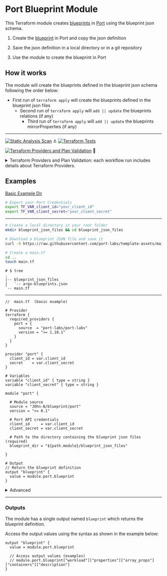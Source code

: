 # Port Blueprint Module

This Terraform module creates [blueprints](https://registry.terraform.io/providers/port-labs/port-labs/latest/docs/resources/port_blueprint) in [Port](https://app.getport.io/) using the blueprint json schema.

1. Create the [blueprint](https://docs.getport.io/build-your-software-catalog/define-your-data-model/setup-blueprint/) in Port and copy the json definition

2. Save the json definition in a local directory or in a git repository

3. Use the module to create the blueprint in Port

## How it works

The module will create the blueprints defined in the blueprint json schema following the order below:

- First run of `terraform apply` will create the blueprints defined in the blueprint json files
  - Second run of `terraform apply` will `add || update` the blueprints relations (if any)
    - Third run of `terraform apply` will `add || update` the blueprints mirrorProperties (if any)

---

[![Static Analysis Scan](https://github.com/J0hn-B/terraform-port-blueprint/actions/workflows/static_analysis_scan.yml/badge.svg)](https://github.com/J0hn-B/terraform-port-blueprint/actions/workflows/static_analysis_scan.yml) :anchor: [![Terraform Tests](https://github.com/J0hn-B/terraform-port-blueprint/actions/workflows/tests.yml/badge.svg)](https://github.com/J0hn-B/terraform-port-blueprint/actions/workflows/tests.yml)

[![Terraform Providers and Plan Validation](https://github.com/J0hn-B/terraform-port-blueprint/actions/workflows/validation.yml/badge.svg)](https://github.com/J0hn-B/terraform-port-blueprint/actions/workflows/validation.yml) :ship:

<!-- markdownlint-disable -->
<details>

<summary>Terraform Providers and Plan Validation:  each workflow run includes details about Terraform Providers.</summary>

<img src="https://github.com/J0hn-B/terraform-port-blueprint/assets/40946247/3fdd4471-6234-40da-bb24-a6b0938ae101" alt="image">
<!-- markdownlint-enable -->
## </details>

## Examples

[Basic Example Dir](/examples/basic_example/)

```bash
# Export your Port Credentials
export TF_VAR_client_id="your_client_id"
export TF_VAR_client_secret="your_client_secret"
```

---

```bash
# Create a local directory in your root folder
mkdir blueprint_json_files && cd blueprint_json_files

# Download a blueprint JSON file and save it
curl -0 https://raw.githubusercontent.com/port-labs/template-assets/main/kubernetes/blueprints/argo-blueprints.json > argo-blueprints.json

# Create a main.tf
cd ..
touch main.tf
```

```dir
# $ tree
.
|-- blueprint_json_files
|   `-- argo-blueprints.json
`-- main.tf

```

---

```hcl
//  main.tf  (basic example)

# Provider
terraform {
  required_providers {
    port = {
      source  = "port-labs/port-labs"
      version = ">= 1.10.1"
    }
  }
}

provider "port" {
  client_id = var.client_id
  secret    = var.client_secret
}

# Variables
variable "client_id" { type = string }
variable "client_secret" { type = string }

module "port" {

  # Module source
  source = "J0hn-B/blueprint/port"
  version = ">= 0.1"

  # Port API credentials
  client_id     = var.client_id
  client_secret = var.client_secret

  # Path to the directory containing the blueprint json files (required)
  blueprint_dir = "${path.module}/blueprint_json_files"

}

# Output
// Return the blueprint definition
output "blueprint" {
  value = module.port.blueprint
}

```

<!-- markdownlint-disable -->
<details>

<summary>Advanced</summary>
<!-- markdownlint-enable -->

[Advanced Example Dir](/examples/advanced_example/)

- Complete the basic example
  - Replace the `main.tf` file with the following code:

```hcl
//  main.tf

# Provider
terraform {
  required_providers {
    port = {
      source  = "port-labs/port-labs"
      version = ">= 1.10.1"
    }
    github = {
      source  = "integrations/github"
      version = ">= 5.45.0"
    }
  }
}


provider "port" {
  client_id = var.client_id
  secret    = var.client_secret
}

# Variables
variable "client_id" { type = string }
variable "client_secret" { type = string }


# Get the json configuration from the gitops repository
data "github_repository" "port_labs" {
  full_name = "port-labs/template-assets"
}

data "github_repository_file" "lean_kubernetes_usecase_bps" {
  repository = data.github_repository.port_labs.full_name
  branch     = "main"
  file       = "kubernetes/blueprints/lean_kubernetes_usecase_bps.json"
}

# Module
module "port" {

  // Set the module source
  source = "J0hn-B/blueprint/port"
  version = ">= 0.1"

  // Port API credentials used by hashicorp/http provider
  client_id     = var.client_id
  client_secret = var.client_secret

  // Set the path to the directory containing the blueprint json files
  blueprint_dir = "${path.module}/blueprint_json_files"

  // Get the blueprints json data
  blueprint_repo = data.github_repository_file.lean_kubernetes_usecase_bps.content

  // Force delete entities (optional)
  force_delete_entities = true

}

```

## </details>

---

### Outputs

The module has a single output named `blueprint` which returns the blueprint definition.

Access the output values using the syntax as shown in the example below:

```hcl
output "blueprint" {
  value = module.port.blueprint

  // Access output values (examples)
  // module.port.blueprint["workload"]["properties"]["array_props"]["containers"]["description"]
}
```
